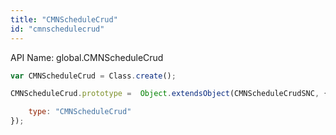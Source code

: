 ```yaml
---
title: "CMNScheduleCrud"
id: "cmnschedulecrud"
---
```


API Name: global.CMNScheduleCrud

```js
var CMNScheduleCrud = Class.create();

CMNScheduleCrud.prototype =  Object.extendsObject(CMNScheduleCrudSNC, {

	type: "CMNScheduleCrud"
});
```